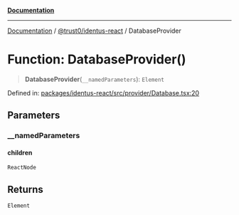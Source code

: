 [**Documentation**](../../../README.md)

***

[Documentation](../../../README.md) / [@trust0/identus-react](../README.md) / DatabaseProvider

# Function: DatabaseProvider()

> **DatabaseProvider**(`__namedParameters`): `Element`

Defined in: [packages/identus-react/src/provider/Database.tsx:20](https://github.com/trust0-project/identus/blob/dc8c601daaa5f243d4c134b8277c8a5c02ce6c45/packages/identus-react/src/provider/Database.tsx#L20)

## Parameters

### \_\_namedParameters

#### children

`ReactNode`

## Returns

`Element`
